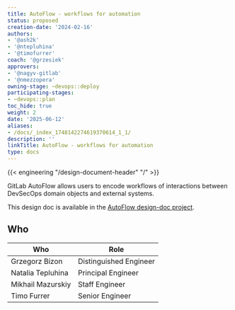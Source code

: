 ```yaml
---
title: AutoFlow - workflows for automation
status: proposed
creation-date: '2024-02-16'
authors:
- '@ash2k'
- '@ntepluhina'
- '@timofurrer'
coach: '@grzesiek'
approvers:
- '@nagyv-gitlab'
- '@nmezzopera'
owning-stage: ~devops::deploy
participating-stages:
- ~devops::plan
toc_hide: true
weight: 2
date: '2025-06-12'
aliases:
- /docs/_index_1748142274619370614_1_1/
description: ''
linkTitle: AutoFlow - workflows for automation
type: docs
---
```


{{< engineering "/design-document-header" "/" >}}

GitLab AutoFlow allows users to encode workflows of interactions between DevSecOps domain objects and external systems.

This design doc is available in the [AutoFlow design-doc project](https://gitlab.com/gitlab-org/architecture/autoflow/design-doc).

## Who

<!-- vale gitlab.Spelling = NO -->

| Who               | Role                   |
|-------------------|------------------------|
| Grzegorz Bizon    | Distinguished Engineer |
| Natalia Tepluhina | Principal Engineer     |
| Mikhail Mazurskiy | Staff Engineer         |
| Timo Furrer       | Senior Engineer        |

<!-- vale gitlab.Spelling = YES -->
